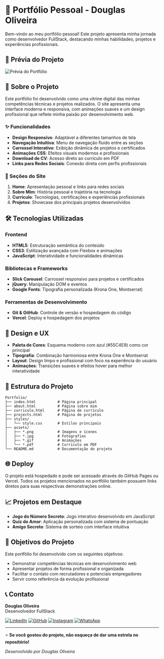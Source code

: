 # 🌟 Portfólio Pessoal - Douglas Oliveira

Bem-vindo ao meu portfólio pessoal! Este projeto apresenta minha jornada como desenvolvedor FullStack, destacando minhas habilidades, projetos e experiências profissionais.

## 📸 Prévia do Projeto

![Prévia do Portfólio](<img width="1919" height="1080" alt="image" src="https://github.com/user-attachments/assets/cd1875ac-8aa8-4435-97e2-df990a1fd4c9" />
)

## 🚀 Sobre o Projeto

Este portfólio foi desenvolvido como uma vitrine digital das minhas competências técnicas e projetos realizados. O site apresenta uma interface moderna e responsiva, com animações suaves e um design profissional que reflete minha paixão por desenvolvimento web.

### ✨ Funcionalidades

- **Design Responsivo**: Adaptável a diferentes tamanhos de tela
- **Navegação Intuitiva**: Menu de navegação fluido entre as seções
- **Carrossel Interativo**: Exibição dinâmica de projetos e certificados
- **Animações CSS**: Efeitos visuais modernos e profissionais
- **Download de CV**: Acesso direto ao currículo em PDF
- **Links para Redes Sociais**: Conexão direta com perfis profissionais

### 📱 Seções do Site

1. **Home**: Apresentação pessoal e links para redes sociais
2. **Sobre Mim**: História pessoal e trajetória na tecnologia
3. **Currículo**: Tecnologias, certificações e experiências profissionais
4. **Projetos**: Showcase dos principais projetos desenvolvidos

## 🛠️ Tecnologias Utilizadas

### Frontend

- **HTML5**: Estruturação semântica do conteúdo
- **CSS3**: Estilização avançada com Flexbox e animações
- **JavaScript**: Interatividade e funcionalidades dinâmicas

### Bibliotecas e Frameworks

- **Slick Carousel**: Carrossel responsivo para projetos e certificados
- **jQuery**: Manipulação DOM e eventos
- **Google Fonts**: Tipografia personalizada (Krona One, Montserrat)

### Ferramentas de Desenvolvimento

- **Git & GitHub**: Controle de versão e hospedagem do código
- **Vercel**: Deploy e hospedagem dos projetos

## 🎨 Design e UX

- **Paleta de Cores**: Esquema moderno com azul (#55C4E9) como cor principal
- **Tipografia**: Combinação harmoniosa entre Krona One e Montserrat
- **Layout**: Design limpo e profissional com foco na experiência do usuário
- **Animações**: Transições suaves e efeitos hover para melhor interatividade

## 📂 Estrutura do Projeto

```
Portfolio/
├── index.html          # Página principal
├── about.html          # Página sobre mim
├── curriculo.html      # Página de currículo
├── projects.html       # Página de projetos
├── styles/
│   └── style.css       # Estilos principais
├── assets/
│   ├── *.png           # Imagens e ícones
│   ├── *.jpg           # Fotografias
│   ├── *.gif           # Animações
│   └── *.pdf           # Currículo em PDF
└── README.md           # Documentação do projeto
```

## 🌐 Deploy

O projeto está hospedado e pode ser acessado através do GitHub Pages ou Vercel. Todos os projetos mencionados no portfólio também possuem links diretos para suas respectivas demonstrações online.

## 📈 Projetos em Destaque

- **Jogo do Número Secreto**: Jogo interativo desenvolvido em JavaScript
- **Quiz do Amor**: Aplicação personalizada com sistema de pontuação
- **Amigo Secreto**: Sistema de sorteio com interface intuitiva

## 🎯 Objetivos do Projeto

Este portfólio foi desenvolvido com os seguintes objetivos:

- Demonstrar competências técnicas em desenvolvimento web
- Apresentar projetos de forma profissional e organizada
- Facilitar o contato com recrutadores e potenciais empregadores
- Servir como referência da evolução profissional

## 📞 Contato

**Douglas Oliveira**  
Desenvolvedor FullStack

[![LinkedIn](https://img.shields.io/badge/LinkedIn-0077B5?style=for-the-badge&logo=linkedin&logoColor=white)](https://www.linkedin.com/in/douglas-oliveira-627088188/)
[![GitHub](https://img.shields.io/badge/GitHub-100000?style=for-the-badge&logo=github&logoColor=white)](https://github.com/notdougz)
[![Instagram](https://img.shields.io/badge/Instagram-E4405F?style=for-the-badge&logo=instagram&logoColor=white)](https://www.instagram.com/d.oliveira._/)
[![WhatsApp](https://img.shields.io/badge/WhatsApp-25D366?style=for-the-badge&logo=whatsapp&logoColor=white)](https://wa.me/5511962778904)

---

⭐ **Se você gostou do projeto, não esqueça de dar uma estrela no repositório!**

_Desenvolvido por Douglas Oliveira_
